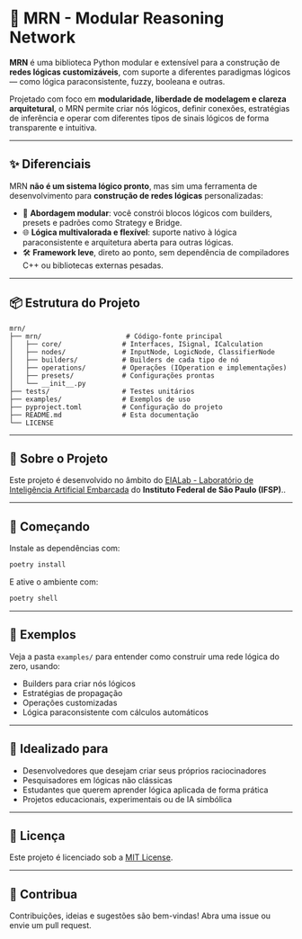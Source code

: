 # 🔷 MRN - Modular Reasoning Network

**MRN** é uma biblioteca Python modular e extensível para a construção de **redes lógicas customizáveis**, com suporte a diferentes paradigmas lógicos — como lógica paraconsistente, fuzzy, booleana e outras.

Projetado com foco em **modularidade, liberdade de modelagem e clareza arquitetural**, o MRN permite criar nós lógicos, definir conexões, estratégias de inferência e operar com diferentes tipos de sinais lógicos de forma transparente e intuitiva.

---

## ✨ Diferenciais

MRN **não é um sistema lógico pronto**, mas sim uma ferramenta de desenvolvimento para **construção de redes lógicas** personalizadas:

- 🧱 **Abordagem modular**: você constrói blocos lógicos com builders, presets e padrões como Strategy e Bridge.
- 🌐 **Lógica multivalorada e flexível**: suporte nativo à lógica paraconsistente e arquitetura aberta para outras lógicas.
- 🛠️ **Framework leve**, direto ao ponto, sem dependência de compiladores C++ ou bibliotecas externas pesadas.

---

## 📦 Estrutura do Projeto

```text
mrn/
├── mrn/                     # Código-fonte principal
│   ├── core/               # Interfaces, ISignal, ICalculation
│   ├── nodes/              # InputNode, LogicNode, ClassifierNode
│   ├── builders/           # Builders de cada tipo de nó
│   ├── operations/         # Operações (IOperation e implementações)
│   ├── presets/            # Configurações prontas
│   └── __init__.py
├── tests/                  # Testes unitários
├── examples/               # Exemplos de uso
├── pyproject.toml          # Configuração do projeto
├── README.md               # Esta documentação
└── LICENSE
```
---

## 🏫 Sobre o Projeto

Este projeto é desenvolvido no âmbito do [EIALab - Laboratório de Inteligência Artificial Embarcada](https://eailab.labmax.org/) do **Instituto Federal de São Paulo (IFSP)**..

---

## 🚀 Começando

Instale as dependências com:

```bash
poetry install
```

E ative o ambiente com:

```bash
poetry shell
```

---

## 🧪 Exemplos

Veja a pasta `examples/` para entender como construir uma rede lógica do zero, usando:

- Builders para criar nós lógicos  
- Estratégias de propagação  
- Operações customizadas  
- Lógica paraconsistente com cálculos automáticos  

---

## 🧠 Idealizado para

- Desenvolvedores que desejam criar seus próprios raciocinadores  
- Pesquisadores em lógicas não clássicas  
- Estudantes que querem aprender lógica aplicada de forma prática  
- Projetos educacionais, experimentais ou de IA simbólica  

---

## 📄 Licença

Este projeto é licenciado sob a [MIT License](LICENSE).

---

## 💬 Contribua

Contribuições, ideias e sugestões são bem-vindas! Abra uma issue ou envie um pull request.



